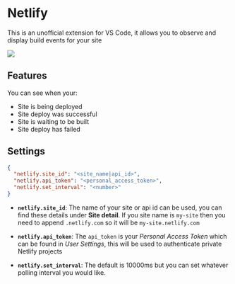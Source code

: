 # Netlify

This is an unofficial extension for VS Code, it allows you to observe and display build events for your site

![](https://i.ibb.co/dDTT78R/Screenshot-from-2019-09-23-18-27-29.png)

## Features
You can see when your:

* Site is being deployed
* Site deploy was successful
* Site is waiting to be built
* Site deploy has failed

## Settings

```json
{
  "netlify.site_id": "<site_name|api_id>",
  "netlify.api_token": "<personal_access_token>",
  "netlify.set_interval": "<number>"
}
```

* **`netlify.site_id`**: The name of your site or api id can be used, you can find these details under **Site detail**. If you site name is `my-site` then you need to append `.netlify.com` so it will be `my-site.netlify.com`

* **`netlify.api_token`**: The `api_token` is your *Personal Access Token* which can be found in *User Settings*, this will be used to authenticate private Netlify projects

* **`netlify.set_interval`**: The default is 10000ms but you can set whatever polling interval you would like.
